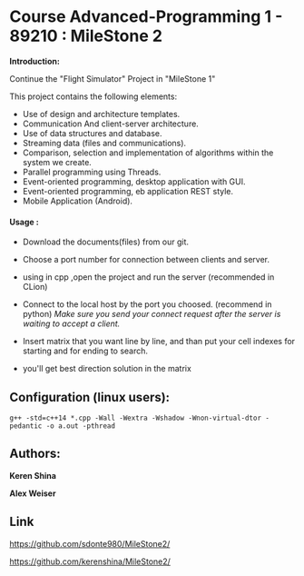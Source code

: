 # Course Advanced-Programming 1 - 89210 : MileStone 2 

**Introduction:**

Continue the "Flight Simulator" Project in "MileStone 1"

This project contains the following elements:
- Use of design and architecture templates.
- Communication
And client-server architecture.
- Use of data structures and database.
- Streaming data (files and communications).
- Comparison, selection and implementation of algorithms within the system we create.
- Parallel programming using Threads.
- Event-oriented programming, desktop application with GUI.
- Event-oriented programming, eb application REST style.
- Mobile Application (Android).

#### Usage :

- Download the documents(files) from our git.

- Choose a port number for connection between clients and server.

- using in cpp ,open the project and run the server (recommended in CLion)

- Connect to the local host by the port you choosed. (recommend in python)
*Make sure you send your connect request after the server is waiting to accept a client.* 

- Insert matrix that you want line by line, and than put your cell indexes for starting and for ending to search.

- you'll get best direction solution in the matrix

## Configuration (linux users):

```
g++ -std=c++14 *.cpp -Wall -Wextra -Wshadow -Wnon-virtual-dtor -pedantic -o a.out -pthread
```

## Authors:

**Keren Shina**

**Alex Weiser**

## Link

https://github.com/sdonte980/MileStone2/

https://github.com/kerenshina/MileStone2/

